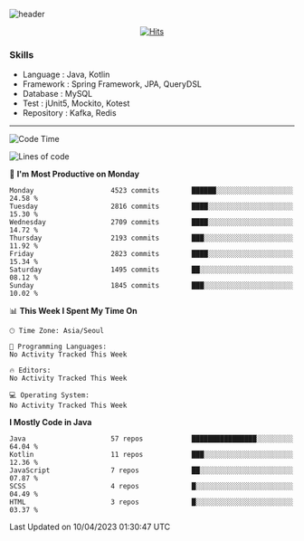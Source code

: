 <!-- Github Profile Readme로 프로필 꾸미기 : https://zzsza.github.io/development/2020/07/10/make-github-profile-readme/ -->

<!-- github theme -->
  <!-- 
    ![header](https://capsule-render.vercel.app/api?type=slice&color=e0f0e3&height=150&section=header&text=beasy&fontSize=45)
  -->
  ![header](https://capsule-render.vercel.app/api?type=soft&color=e0f0e3&height=150&section=header&text=Choi-YongSeok&fontSize=55&animation=twinkling)


<!-- hits count : https://hits.seeyoufarm.com/ -->
<div align=center>
    
  [![Hits](https://hits.seeyoufarm.com/api/count/incr/badge.svg?url=https%3A%2F%2Fgithub.com%2Fchoi-ys&count_bg=%2379C83D&title_bg=%23555555&icon=&icon_color=%23E7E7E7&title=hits&edge_flat=false)](https://hits.seeyoufarm.com)

</div>


<!-- Committed Top Lang -->
<div align=center>
</div>


### Skills
 - Language : Java, Kotlin
 - Framework : Spring Framework, JPA, QueryDSL
 - Database : MySQL
 - Test : jUnit5, Mockito, Kotest
 - Repository : Kafka, Redis

---

<!--START_SECTION:waka-->
![Code Time](http://img.shields.io/badge/Code%20Time-3%2C414%20hrs%2050%20mins-blue)

![Lines of code](https://img.shields.io/badge/From%20Hello%20World%20I%27ve%20Written-14.5%20million%20lines%20of%20code-blue)

📅 **I'm Most Productive on Monday** 

```text
Monday                   4523 commits        ██████░░░░░░░░░░░░░░░░░░░   24.58 % 
Tuesday                  2816 commits        ████░░░░░░░░░░░░░░░░░░░░░   15.30 % 
Wednesday                2709 commits        ████░░░░░░░░░░░░░░░░░░░░░   14.72 % 
Thursday                 2193 commits        ███░░░░░░░░░░░░░░░░░░░░░░   11.92 % 
Friday                   2823 commits        ████░░░░░░░░░░░░░░░░░░░░░   15.34 % 
Saturday                 1495 commits        ██░░░░░░░░░░░░░░░░░░░░░░░   08.12 % 
Sunday                   1845 commits        ███░░░░░░░░░░░░░░░░░░░░░░   10.02 % 
```


📊 **This Week I Spent My Time On** 

```text
🕑︎ Time Zone: Asia/Seoul

💬 Programming Languages: 
No Activity Tracked This Week

🔥 Editors: 
No Activity Tracked This Week

💻 Operating System: 
No Activity Tracked This Week
```

**I Mostly Code in Java** 

```text
Java                     57 repos            ████████████████░░░░░░░░░   64.04 % 
Kotlin                   11 repos            ███░░░░░░░░░░░░░░░░░░░░░░   12.36 % 
JavaScript               7 repos             ██░░░░░░░░░░░░░░░░░░░░░░░   07.87 % 
SCSS                     4 repos             █░░░░░░░░░░░░░░░░░░░░░░░░   04.49 % 
HTML                     3 repos             █░░░░░░░░░░░░░░░░░░░░░░░░   03.37 % 
```




 Last Updated on 10/04/2023 01:30:47 UTC
<!--END_SECTION:waka-->

<!-- 
![footer](https://capsule-render.vercel.app/api?section=footer&type=slice&color=e0f0e3)
-->

